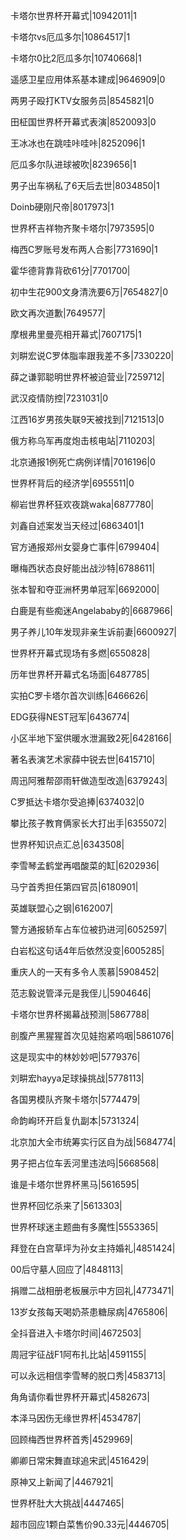 卡塔尔世界杯开幕式|10942011|1

卡塔尔vs厄瓜多尔|10864517|1

卡塔尔0比2厄瓜多尔|10740668|1

遥感卫星应用体系基本建成|9646909|0

两男子殴打KTV女服务员|8545821|0

田柾国世界杯开幕式表演|8520093|0

王冰冰也在跳哇咔哇咔|8252096|1

厄瓜多尔队进球被吹|8239656|1

男子出车祸私了6天后去世|8034850|1

Doinb硬刚尺帝|8017973|1

世界杯吉祥物齐聚卡塔尔|7973595|0

梅西C罗账号发布两人合影|7731690|1

霍华德背靠背砍61分|7701700|

初中生花900文身清洗要6万|7654827|0

欧文再次道歉|7649577|

摩根弗里曼亮相开幕式|7607175|1

刘畊宏说C罗体脂率跟我差不多|7330220|

薛之谦郭聪明世界杯被迫营业|7259712|

武汉疫情防控|7231031|0

江西16岁男孩失联9天被找到|7121513|0

俄方称乌军再度炮击核电站|7110203|

北京通报1例死亡病例详情|7016196|0

世界杯背后的经济学|6955511|0

柳岩世界杯狂欢夜跳waka|6877780|

刘鑫自述案发当天经过|6863401|1

官方通报郑州女婴身亡事件|6799404|

曝梅西状态良好能出战沙特|6788611|

张本智和夺亚洲杯男单冠军|6692000|

白鹿是有些痴迷Angelababy的|6687966|

男子养儿10年发现非亲生诉前妻|6600927|

世界杯开幕式现场有多燃|6550828|

历年世界杯开幕式名场面|6487785|

实拍C罗卡塔尔首次训练|6466626|

EDG获得NEST冠军|6436774|

小区半地下室供暖水泄漏致2死|6428166|

著名表演艺术家薛中锐去世|6415710|

周迅阿雅帮邵雨轩做造型改造|6379243|

C罗抵达卡塔尔受追捧|6374032|0

攀比孩子教育俩家长大打出手|6355072|

世界杯知识点汇总|6343508|

李雪琴孟鹤堂再唱酸菜的缸|6202936|

马宁首秀担任第四官员|6180901|

英雄联盟心之钢|6162007|

警方通报轿车占车位被扔进河|6052597|

白岩松这句话4年后依然没变|6005285|

重庆人的一天有多令人羡慕|5908452|

范志毅说管泽元是我侄儿|5904646|

卡塔尔世界杯揭幕战预测|5867788|

剖腹产黑猩猩首次见娃抱紧呜咽|5861076|

这是现实中的林妙妙吧|5779376|

刘畊宏hayya足球操挑战|5778113|

各国男模队齐聚卡塔尔|5774479|

命韵峋环开启复仇副本|5731324|

北京加大全市统筹实行区自为战|5684774|

男子把占位车丢河里违法吗|5668568|

谁是卡塔尔世界杯黑马|5616595|

世界杯回忆杀来了|5613303|

世界杯球迷主题曲有多魔性|5553365|

拜登在白宫草坪为孙女主持婚礼|4851424|

00后守墓人回应了|4848113|

捐赠二战相册老板展示中方回礼|4773471|

13岁女孩每天喝奶茶患糖尿病|4765806|

全抖音进入卡塔尔时间|4672503|

周冠宇征战F1阿布扎比站|4591155|

可以永远相信李雪琴的脱口秀|4583713|

角角请你看世界杯开幕式|4582673|

本泽马因伤无缘世界杯|4534787|

回顾梅西世界杯首秀|4529969|

卿卿日常宋舞直球追宋武|4516429|

原神又上新闻了|4467921|

世界杯肚大大挑战|4447465|

超市回应1颗白菜售价90.33元|4446705|

